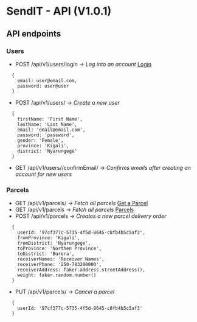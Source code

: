 # SendIT - API (V1.0.1)

## API endpoints

### Users
- POST /api/v1/users/login -> _Log into an account_
[Login](https://andela-sendit-api.herokuapp.com/api/v1/users/login)
```
  {
    email: user@email.com,
    password: user@user
  }
```
- POST /api/v1/users/ -> _Create a new user_
```
  {
    firstName: 'First Name',
    lastName: 'Last Name',
    email: 'email@email.com',
    password: 'password',
    gender: 'Female',
    province: 'Kigali',
    district: 'Nyarungege'
  }
```
- GET /api/v1/users/<userId>/confirmEmail/<confirmationCode> -> _Confirms emails after creating an account for new users_



### Parcels

- GET /api/v1/parcels/<parcelId> -> _Fetch all parcels_
[Get a Parcel](https://andela-sendit-api.herokuapp.com/api/v1/parcels/d6d6a11b-6035-4373-ad76-9dd2556cd5cc)
- GET /api/v1/parcels -> _Fetch all parcels_
[Parcels](https://andela-sendit-api.herokuapp.com/api/v1/parcels/)
- POST /api/v1/parcels -> _Creates a new parcel delivery order_
```
  {
    userId: '97cf377c-5735-4f5d-8645-c8fb4b5c5af3',
    fromProvince: 'Kigali',
    fromDistrict: 'Nyarungege',
    toProvince: 'Northen Province',
    toDistrict: 'Burera',
    receiverNames: 'Receiver Names',
    receiverPhone: '250-783200000',
    receiverAddress: faker.address.streetAddress(),
    weight: faker.random.number()
  }
```
- PUT /api/v1/parcels/<parcelId> -> _Cancel a parcel_
```
  {
    userId: '97cf377c-5735-4f5d-8645-c8fb4b5c5af3'
  }
```